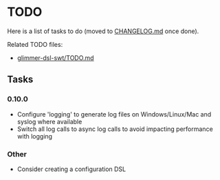 # TODO

Here is a list of tasks to do (moved to [CHANGELOG.md](CHANGELOG.md) once done). 

Related TODO files:
- [glimmer-dsl-swt/TODO.md](https://github.com/AndyObtiva/glimmer-dsl-swt/blob/master/TODO.md)

## Tasks

### 0.10.0

- Configure 'logging' to generate log files on Windows/Linux/Mac and syslog where available
- Switch all log calls to async log calls to avoid impacting performance with logging

### Other

- Consider creating a configuration DSL
